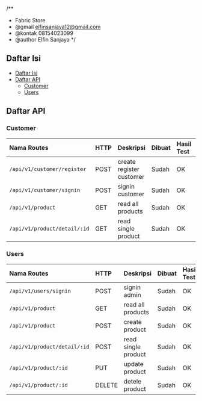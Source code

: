 /**
  * Fabric Store
  * @gmail elfinsanjaya12@gmail.com
  * @kontak 08154023099
  * @author Elfin Sanjaya 
*/


## Daftar Isi

* [Daftar Isi](#daftar-isi)
* [Daftar API](#daftar-api)
  * [Customer](#customer)
  * [Users](#users)
  
## Daftar API
### Customer

| Nama Routes                                          | HTTP   | Deskripsi                                      | Dibuat | Hasil Test | Middleware `Auth` |
| :--------------------------------------------------- | :----- | :--------------------------------------------- | :----- | :--------- | :---------------- |
| `/api/v1/customer/register`                                     | POST    | create register customer                                | Sudah  | OK         | Tidak             |
| `/api/v1/customer/signin`                                     | POST    | signin customer                         | Sudah  | OK         | Tidak |
| `/api/v1/product`                                     | GET    | read all products                                | Sudah  | OK         | Ya |
| `/api/v1/product/detail/:id`                                     | GET    | read single product                   | Sudah  | OK         | Ya |


### Users

| Nama Routes                                          | HTTP   | Deskripsi                                      | Dibuat | Hasil Test | Middleware `Auth` |
| :--------------------------------------------------- | :----- | :--------------------------------------------- | :----- | :--------- | :---------------- |
| `/api/v1/users/signin`                                     | POST    | signin admin                                | Sudah  | OK         | Tidak |
| `/api/v1/product`                                     | GET    | read all products                                | Sudah  | OK         | Ya |
| `/api/v1/product`                                     | POST    | create product                                | Sudah  | OK         | Ya |
| `/api/v1/product/detail/:id`                                     | POST    | read single product                             | Sudah  | OK         | Ya |
| `/api/v1/product/:id`                                     | PUT    | update product                             | Sudah  | OK         | Ya |
| `/api/v1/product/:id`                                     | DELETE    | detele product                             | Sudah  | OK         | Ya |



